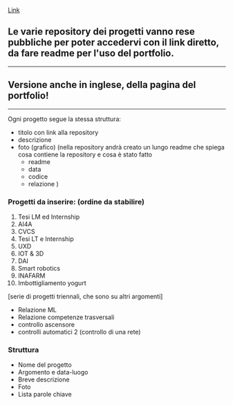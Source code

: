 [Link](url) 


## Le varie repository dei progetti vanno rese pubbliche per poter accedervi con il link diretto, da fare readme per l'uso del portfolio.
---
## Versione anche in inglese, della pagina del portfolio!
---
Ogni progetto segue la stessa struttura:
- titolo con link alla repository
- descrizione
- foto (grafico)
(nella repository andrà creato un lungo readme che spiega cosa contiene la repository e  cosa è stato fatto
    - readme
    - data
    - codice
    - relazione 
 )

### Progetti da inserire: (ordine da stabilire)
1. Tesi LM ed Internship
2. AI4A
3. CVCS                           
4. Tesi LT e Internship
5. UXD                            
6. IOT & 3D                       
7. DAI
8. Smart robotics
9. INAFARM                  
10. Imbottigliamento yogurt


[serie di progetti triennali, che sono su altri argomenti]
- Relazione ML
- Relazione competenze trasversali
- controllo ascensore
- controlli automatici 2 (controllo di una rete)

### Struttura
- Nome del progetto
- Argomento e data-luogo
- Breve descrizione
- Foto
- Lista parole chiave